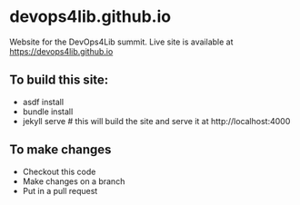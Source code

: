 # devops4lib.github.io

Website for the DevOps4Lib summit. Live site is available at https://devops4lib.github.io

## To build this site:
* asdf install
* bundle install
* jekyll serve # this will build the site and serve it at http://localhost:4000

## To make changes
* Checkout this code
* Make changes on a branch
* Put in a pull request